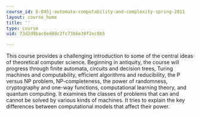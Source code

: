 ```yaml
---
course_id: 6-045j-automata-computability-and-complexity-spring-2011
layout: course_home
title: ''
type: course
uid: 73d2d9bac0ed88c2fc73b6e30f2ec8b5

---
```

This course provides a challenging introduction to some of the central ideas of theoretical computer science. Beginning in antiquity, the course will progress through finite automata, circuits and decision trees, Turing machines and computability, efficient algorithms and reducibility, the P versus NP problem, NP-completeness, the power of randomness, cryptography and one-way functions, computational learning theory, and quantum computing. It examines the classes of problems that can and cannot be solved by various kinds of machines. It tries to explain the key differences between computational models that affect their power.
